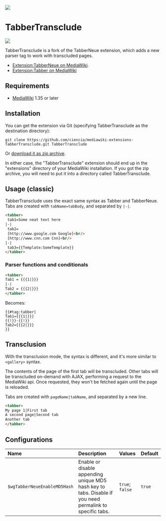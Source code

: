 ![](https://upload.wikimedia.org/wikipedia/commons/d/d7/TabberNeue-icon-ltr.svg)
# TabberTransclude
![](https://github.com/ciencia/mediawiki-extensions-TabberTransclude/actions/workflows/mediawiki.yml/badge.svg)

TabberTransclude is a fork of the TabberNeue extension, which adds a new parser tag to work with transcluded pages.

* [Extension:TabberNeue on MediaWiki](https://www.mediawiki.org/wiki/Extension:TabberNeue).
* [Extension:Tabber on MediaWiki](https://www.mediawiki.org/wiki/Extension:Tabber)

## Requirements
* [MediaWiki](https://www.mediawiki.org) 1.35 or later

## Installation
You can get the extension via Git (specifying TabberTransclude as the destination directory):

    git clone https://github.com/ciencia/mediawiki-extensions-TabberTransclude.git TabberTransclude

Or [download it as zip archive](https://github.com/ciencia/mediawiki-extensions-TabberTransclude/archive/main.zip).

In either case, the "TabberTransclude" extension should end up in the "extensions" directory 
of your MediaWiki installation. If you got the zip archive, you will need to put it 
into a directory called TabberTransclude.

## Usage (classic)
TabberTransclude uses the exact same syntax as Tabber and TabberNeue.
Tabs are created with `tabName=tabBody`, and separated by `|-|`.
```html
<tabber>
 tab1=Some neat text here
|-|
 tab2=
 [http://www.google.com Google]<br/>
 [http://www.cnn.com Cnn]<br/>
|-|
 tab3={{Template:SomeTemplate}}
</tabber>
```

### Parser functions and conditionals
```html
<tabber>
Tab1 = {{{1|}}}
|-|
Tab2 = {{{2|}}}
</tabber>
```
Becomes:
```
{{#tag:tabber|
Tab1={{{1|}}}
{{!}}-{{!}}
Tab2={{{2|}}}
}}
```

## Transclusion

With the transclusion mode, the syntax is different, and it's more similar to `<gallery>` syntax.

The contents of the page of the first tab will be transcluded. Other tabs will be transcluded on-demand with AJAX, performing a request to the MediaWiki api. Once requested, they won't be fetched again until the page is reloaded.

Tabs are created with `pageName|tabName`, and separated by a new line.
```html
<tabber>
My page 1|First tab
A second page|Second tab
Another tab
</tabber>
```

## Configurations
Name | Description | Values | Default
:--- | :--- | :--- | :---
`$wgTabberNeueEnableMD5Hash` | Enable or disable appending unique MD5 hash key to tabs. Disable if you need permalink to specific tabs. | `true`; `false` | `true`
